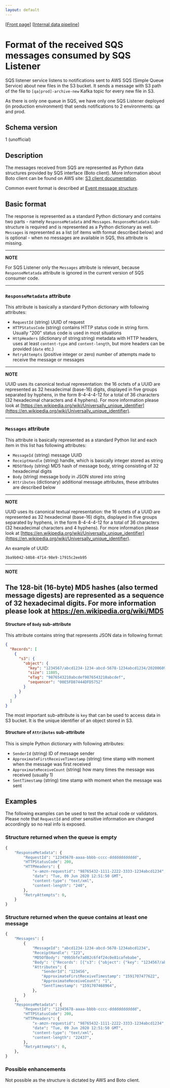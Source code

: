 ```yaml
---
layout: default
---
```

\[[Front page](../index.md)\] \[[Internal data pipeline](../internal_data_pipeline.md)\]

# Format of the received SQS messages consumed by SQS Listener

SQS listener service listens to notifications sent to AWS SQS (Simple Queue
Service) about new files in the S3 bucket. It sends a message with S3 path of
the file to `[qa|prod]-archive-new` Kafka topic for every new file in S3.

As there is only one queue in SQS, we have only one SQS Listener deployed (in
production environment) that sends notifications to 2 environments: qa and prod.

## Schema version

1 (unofficial)

## Description

The messages received from SQS are represented as Python data structures
provided by SQS interface (Boto client). More information about Boto client can
be found on AWS site: [S3 client documentation][1].

Common event format is described at [Event message structure][2].

## Basic format

The response is represented as a standard Python dictionary and contains two
parts - namely `ResponseMetadata` and `Messages`. `ResponseMetadata`
sub-structure is required and is represented as a Python dictionary as well.
`Messages` is represented as a list (of items with format described below) and
is optional - when no messages are available in SQS, this attribute is missing.

---
**NOTE**

For SQS Listener only the `Messages` attribute is relevant, because
`ResponseMetatada` attribute is ignored in the current version of SQS consumer
code.

---

### `ResponseMetadata` attribute

This attribute is basically a standard Python dictionary with following
attributes:

* `RequestId` (string) UUID of request
* `HTTPStatusCode` (string) contains HTTP status code in string form. Usually "200" status code is used in most situations
* `HttpHeaders` (dictionary of string:string) metadata with HTTP headers, uses at least `content-type` and `content-length`, but more headers can be provided (`date` etc.)
* `RetryAttempts` (positive integer or zero) number of attempts made to receive the message or messages

---
**NOTE**

UUID uses its canonical textual representation: the 16 octets of a UUID are
represented as 32 hexadecimal (base-16) digits, displayed in five groups
separated by hyphens, in the form 8-4-4-4-12 for a total of 36 characters (32
hexadecimal characters and 4 hyphens). For more information please look at
[https://en.wikipedia.org/wiki/Universally_unique_identifier](https://en.wikipedia.org/wiki/Universally_unique_identifier).

---

### `Messages` attribute

This attribute is basically represented as a standard Python list and each item
in this list has following attributes:

* `MessageId` (string) message UUID
* `ReceiptHandle` (string) handle, which is basically integer stored as string
* `MD5OfBody` (string) MD5 hash of message body, string consisting of 32 hexadecimal digits
* `Body` (string) message body in JSON stored into string
* `Attributes` (dictionary) additional message attributes, these attributes are described below

---
**NOTE**

UUID uses its canonical textual representation: the 16 octets of a UUID are
represented as 32 hexadecimal (base-16) digits, displayed in five groups
separated by hyphens, in the form 8-4-4-4-12 for a total of 36 characters (32
hexadecimal characters and 4 hyphens). For more information please look at
[https://en.wikipedia.org/wiki/Universally_unique_identifier](https://en.wikipedia.org/wiki/Universally_unique_identifier).

An example of UUID:

```
3ba9b042-b8b8-4714-98e9-17915c2eeb95
```

---
**NOTE**

The 128-bit (16-byte) MD5 hashes (also termed message digests) are represented
as a sequence of 32 hexadecimal digits. For more information please look at
https://en.wikipedia.org/wiki/MD5
---

#### Structure of `Body` sub-attribute

This attribute contains string that represents JSON data in following format:

```json
{
  "Records": [
    {
      "s3": {
        "object": {
          "key": "1234567/abcd1234-1234-abcd-5678-1234abcd1234/20200609125740-1234567890abcdef1234567890abcdef",
          "size": 11805,
          "eTag": "9876543210abcdef9876543210abcdef",
          "sequencer": "00E5FD87444DFD5752"
        }
      }
    }
  ]
}
```

The most important sub-attribute is `key` that can be used to access data in S3
bucket. It is the unique identifier of an object stored in S3.

#### Structure of `Attributes` sub-attribute

This is simple Python dictionary with following attributes:

* `SenderId` (string) ID of message sender
* `ApproximateFirstReceiveTimestamp` (string) time stamp with moment when the message was first received
* `ApproximateReceiveCount` (string) how many times the message was received (usually 1)
* `SentTimestamp` (string) time stamp with moment when the message was sent

## Examples

The following examples can be used to test the actual code or validators.
Please note that `RequestId` and other sensitive information are changed
accordingly so no real info is exposed.

### Structure returned when the queue is empty

```python
{
    "ResponseMetadata": {
        "RequestId": "12345678-aaaa-bbbb-cccc-dddddddddddd",
        "HTTPStatusCode": 200,
        "HTTPHeaders": {
            "x-amzn-requestid": "98765432-1111-2222-3333-1234abcd1234",
            "date": "Tue, 09 Jun 2020 12:51:50 GMT",
            "content-type": "text/xml",
            "content-length": "240",
        },
        "RetryAttempts": 0,
    }
}
```

### Structure returned when the queue contains at least one message

```python
{
    "Messages": [
        {
            "MessageId": "abcd1234-1234-abcd-5678-1234abcd1234",
            "ReceiptHandle": "123",
            "MD5OfBody": "09b5bfe7a082c6f4f24c0e81cafebabe",
            "Body": '{"Records": [{"s3": {"object": {"key": "1234567/abcd1234-1234-abcd-5678-1234abcd1234/20200609125740-1234567890abcdef1234567890abcdef","size": 11805,"eTag": "9876543210abcdef9876543210abcdef","sequencer": "00E5FD87444DFD5752"}}}]}',
            "Attributes": {
                "SenderId": "123456",
                "ApproximateFirstReceiveTimestamp": "1591707477622",
                "ApproximateReceiveCount": "1",
                "SentTimestamp": "1591707468964",
            },
        }
    ],
    "ResponseMetadata": {
        "RequestId": "12345678-aaaa-bbbb-cccc-dddddddddddd",
        "HTTPStatusCode": 200,
        "HTTPHeaders": {
            "x-amzn-requestid": "98765432-1111-2222-3333-1234abcd1234",
            "date": "Tue, 09 Jun 2020 12:51:50 GMT",
            "content-type": "text/xml",
            "content-length": "22437",
        },
        "RetryAttempts": 0,
    },
}
```

### Possible enhancements

Not possible as the structure is dictated by AWS and Boto client.

[1]: https://boto3.amazonaws.com/v1/documentation/api/latest/reference/services/s3.html
[2]: https://docs.aws.amazon.com/AmazonS3/latest/dev/notification-content-structure.html
